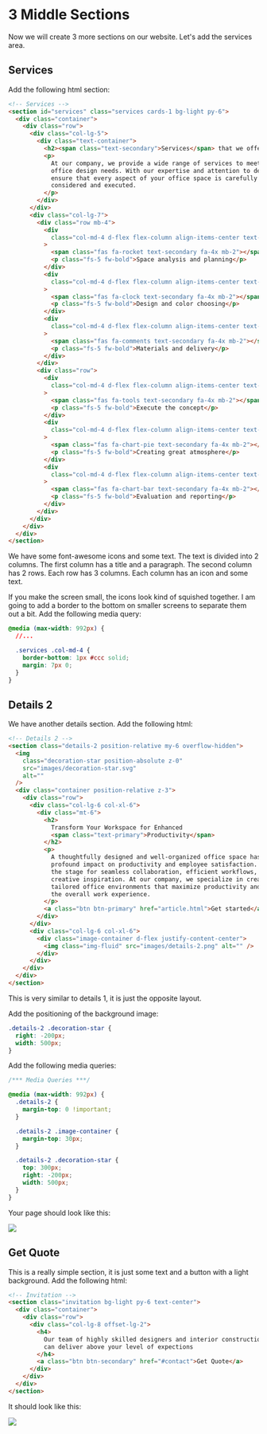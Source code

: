 # 3 Middle Sections

Now we will create 3 more sections on our website. Let's add the services area.

## Services

Add the following html section:

```html
<!-- Services -->
<section id="services" class="services cards-1 bg-light py-6">
  <div class="container">
    <div class="row">
      <div class="col-lg-5">
        <div class="text-container">
          <h2><span class="text-secondary">Services</span> that we offer</h2>
          <p>
            At our company, we provide a wide range of services to meet all your
            office design needs. With our expertise and attention to detail, we
            ensure that every aspect of your office space is carefully
            considered and executed.
          </p>
        </div>
      </div>
      <div class="col-lg-7">
        <div class="row mb-4">
          <div
            class="col-md-4 d-flex flex-column align-items-center text-center"
          >
            <span class="fas fa-rocket text-secondary fa-4x mb-2"></span>
            <p class="fs-5 fw-bold">Space analysis and planning</p>
          </div>
          <div
            class="col-md-4 d-flex flex-column align-items-center text-center"
          >
            <span class="fas fa-clock text-secondary fa-4x mb-2"></span>
            <p class="fs-5 fw-bold">Design and color choosing</p>
          </div>
          <div
            class="col-md-4 d-flex flex-column align-items-center text-center"
          >
            <span class="fas fa-comments text-secondary fa-4x mb-2"></span>
            <p class="fs-5 fw-bold">Materials and delivery</p>
          </div>
        </div>
        <div class="row">
          <div
            class="col-md-4 d-flex flex-column align-items-center text-center"
          >
            <span class="fas fa-tools text-secondary fa-4x mb-2"></span>
            <p class="fs-5 fw-bold">Execute the concept</p>
          </div>
          <div
            class="col-md-4 d-flex flex-column align-items-center text-center"
          >
            <span class="fas fa-chart-pie text-secondary fa-4x mb-2"></span>
            <p class="fs-5 fw-bold">Creating great atmosphere</p>
          </div>
          <div
            class="col-md-4 d-flex flex-column align-items-center text-center"
          >
            <span class="fas fa-chart-bar text-secondary fa-4x mb-2"></span>
            <p class="fs-5 fw-bold">Evaluation and reporting</p>
          </div>
        </div>
      </div>
    </div>
  </div>
</section>
```

We have some font-awesome icons and some text. The text is divided into 2 columns. The first column has a title and a paragraph. The second column has 2 rows. Each row has 3 columns. Each column has an icon and some text.

If you make the screen small, the icons look kind of squished together. I am going to add a border to the bottom on smaller screens to separate them out a bit. Add the following media query:

```css
@media (max-width: 992px) {
  //...

  .services .col-md-4 {
    border-bottom: 1px #ccc solid;
    margin: 7px 0;
  }
}
```

## Details 2

We have another details section. Add the following html:

```html
<!-- Details 2 -->
<section class="details-2 position-relative my-6 overflow-hidden">
  <img
    class="decoration-star position-absolute z-0"
    src="images/decoration-star.svg"
    alt=""
  />
  <div class="container position-relative z-3">
    <div class="row">
      <div class="col-lg-6 col-xl-6">
        <div class="mt-6">
          <h2>
            Transform Your Workspace for Enhanced
            <span class="text-primary">Productivity</span>
          </h2>
          <p>
            A thoughtfully designed and well-organized office space has a
            profound impact on productivity and employee satisfaction. It sets
            the stage for seamless collaboration, efficient workflows, and
            creative inspiration. At our company, we specialize in creating
            tailored office environments that maximize productivity and elevate
            the overall work experience.
          </p>
          <a class="btn btn-primary" href="article.html">Get started</a>
        </div>
      </div>
      <div class="col-lg-6 col-xl-6">
        <div class="image-container d-flex justify-content-center">
          <img class="img-fluid" src="images/details-2.png" alt="" />
        </div>
      </div>
    </div>
  </div>
</section>
```

This is very similar to details 1, it is just the opposite layout.

Add the positioning of the background image:

```scss
.details-2 .decoration-star {
  right: -200px;
  width: 500px;
}

```

Add the following media queries:

```css
/*** Media Queries ***/

@media (max-width: 992px) {
  .details-2 {
    margin-top: 0 !important;
  }

  .details-2 .image-container {
    margin-top: 30px;
  }

  .details-2 .decoration-star {
    top: 300px;
    right: -200px;
    width: 500px;
  }
}
```

Your page should look like this:

<img src="./images/yavin5.png" />

## Get Quote

This is a really simple section, it is just some text and a button with a light background. Add the following html:

```html
<!-- Invitation -->
<section class="invitation bg-light py-6 text-center">
  <div class="container">
    <div class="row">
      <div class="col-lg-8 offset-lg-2">
        <h4>
          Our team of highly skilled designers and interior construction workers
          can deliver above your level of expections
        </h4>
        <a class="btn btn-secondary" href="#contact">Get Quote</a>
      </div>
    </div>
  </div>
</section>
```

It should look like this:

<img src="./images/yavin6.png" />
